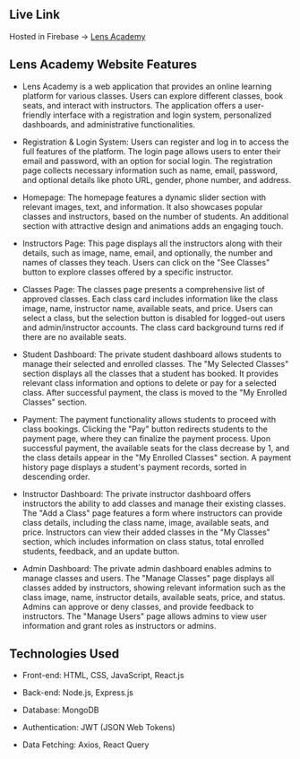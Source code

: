 ## Live Link

Hosted in Firebase -> [Lens Academy]()

## Lens Academy Website Features

- Lens Academy is a web application that provides an online learning platform
  for various classes. Users can explore different classes, book seats, and
  interact with instructors. The application offers a user-friendly interface
  with a registration and login system, personalized dashboards, and
  administrative functionalities.

- Registration & Login System: Users can register and log in to access the full
  features of the platform. The login page allows users to enter their email and
  password, with an option for social login. The registration page collects
  necessary information such as name, email, password, and optional details like
  photo URL, gender, phone number, and address.

- Homepage: The homepage features a dynamic slider section with relevant images,
  text, and information. It also showcases popular classes and instructors,
  based on the number of students. An additional section with attractive design
  and animations adds an engaging touch.

- Instructors Page: This page displays all the instructors along with their
  details, such as image, name, email, and optionally, the number and names of
  classes they teach. Users can click on the "See Classes" button to explore
  classes offered by a specific instructor.

- Classes Page: The classes page presents a comprehensive list of approved
  classes. Each class card includes information like the class image, name,
  instructor name, available seats, and price. Users can select a class, but the
  selection button is disabled for logged-out users and admin/instructor
  accounts. The class card background turns red if there are no available seats.

- Student Dashboard: The private student dashboard allows students to manage
  their selected and enrolled classes. The "My Selected Classes" section
  displays all the classes that a student has booked. It provides relevant class
  information and options to delete or pay for a selected class. After
  successful payment, the class is moved to the "My Enrolled Classes" section.

- Payment: The payment functionality allows students to proceed with class
  bookings. Clicking the "Pay" button redirects students to the payment page,
  where they can finalize the payment process. Upon successful payment, the
  available seats for the class decrease by 1, and the class details appear in
  the "My Enrolled Classes" section. A payment history page displays a student's
  payment records, sorted in descending order.

- Instructor Dashboard: The private instructor dashboard offers instructors the
  ability to add classes and manage their existing classes. The "Add a Class"
  page features a form where instructors can provide class details, including
  the class name, image, available seats, and price. Instructors can view their
  added classes in the "My Classes" section, which includes information on class
  status, total enrolled students, feedback, and an update button.

- Admin Dashboard: The private admin dashboard enables admins to manage classes
  and users. The "Manage Classes" page displays all classes added by
  instructors, showing relevant information such as the class image, name,
  instructor details, available seats, price, and status. Admins can approve or
  deny classes, and provide feedback to instructors. The "Manage Users" page
  allows admins to view user information and grant roles as instructors or
  admins.

## Technologies Used

- Front-end: HTML, CSS, JavaScript, React.js

- Back-end: Node.js, Express.js

- Database: MongoDB

- Authentication: JWT (JSON Web Tokens)

- Data Fetching: Axios, React Query
